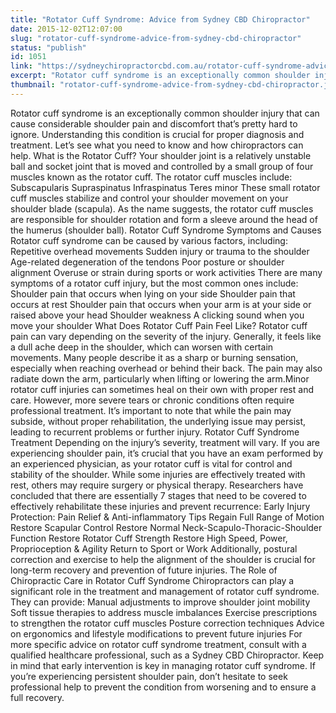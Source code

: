 ```yaml
---
title: "Rotator Cuff Syndrome: Advice from Sydney CBD Chiropractor"
date: 2015-12-02T12:07:00
slug: "rotator-cuff-syndrome-advice-from-sydney-cbd-chiropractor"
status: "publish"
id: 1051
link: "https://sydneychiropractorcbd.com.au/rotator-cuff-syndrome-advice-from-sydney-cbd-chiropractor/"
excerpt: "Rotator cuff syndrome is an exceptionally common shoulder injury that can cause considerable shoulder pain and discomfort that’s pretty hard to ignore. Understanding this condition is crucial for proper diagnosis and treatment. Let’s see what you need to know and how chiropractors can help. What is the Rotator Cuff? Your shoulder joint is a relatively [&hellip;]"
thumbnail: "rotator-cuff-syndrome-advice-from-sydney-cbd-chiropractor.jpg"
---
```


Rotator cuff syndrome is an exceptionally common shoulder injury that can cause considerable shoulder pain and discomfort that’s pretty hard to ignore. Understanding this condition is crucial for proper diagnosis and treatment. Let’s see what you need to know and how chiropractors can help. What is the Rotator Cuff? Your shoulder joint is a relatively unstable ball and socket joint that is moved and controlled by a small group of four muscles known as the rotator cuff. The rotator cuff muscles include: Subscapularis Supraspinatus Infraspinatus Teres minor These small rotator cuff muscles stabilize and control your shoulder movement on your shoulder blade (scapula). As the name suggests, the rotator cuff muscles are responsible for shoulder rotation and form a sleeve around the head of the humerus (shoulder ball). Rotator Cuff Syndrome Symptoms and Causes Rotator cuff syndrome can be caused by various factors, including: Repetitive overhead movements Sudden injury or trauma to the shoulder Age-related degeneration of the tendons Poor posture or shoulder alignment Overuse or strain during sports or work activities There are many symptoms of a rotator cuff injury, but the most common ones include: Shoulder pain that occurs when lying on your side Shoulder pain that occurs at rest Shoulder pain that occurs when your arm is at your side or raised above your head Shoulder weakness A clicking sound when you move your shoulder What Does Rotator Cuff Pain Feel Like? Rotator cuff pain can vary depending on the severity of the injury. Generally, it feels like a dull ache deep in the shoulder, which can worsen with certain movements. Many people describe it as a sharp or burning sensation, especially when reaching overhead or behind their back. The pain may also radiate down the arm, particularly when lifting or lowering the arm.Minor rotator cuff injuries can sometimes heal on their own with proper rest and care. However, more severe tears or chronic conditions often require professional treatment. It&#8217;s important to note that while the pain may subside, without proper rehabilitation, the underlying issue may persist, leading to recurrent problems or further injury. Rotator Cuff Syndrome Treatment Depending on the injury&#8217;s severity, treatment will vary. If you are experiencing shoulder pain, it&#8217;s crucial that you have an exam performed by an experienced physician, as your rotator cuff is vital for control and stability of the shoulder. While some injuries are effectively treated with rest, others may require surgery or physical therapy. Researchers have concluded that there are essentially 7 stages that need to be covered to effectively rehabilitate these injuries and prevent recurrence: Early Injury Protection: Pain Relief &amp; Anti-inflammatory Tips Regain Full Range of Motion Restore Scapular Control Restore Normal Neck-Scapulo-Thoracic-Shoulder Function Restore Rotator Cuff Strength Restore High Speed, Power, Proprioception &amp; Agility Return to Sport or Work Additionally, postural correction and exercise to help the alignment of the shoulder is crucial for long-term recovery and prevention of future injuries. The Role of Chiropractic Care in Rotator Cuff Syndrome Chiropractors can play a significant role in the treatment and management of rotator cuff syndrome. They can provide: Manual adjustments to improve shoulder joint mobility Soft tissue therapies to address muscle imbalances Exercise prescriptions to strengthen the rotator cuff muscles Posture correction techniques Advice on ergonomics and lifestyle modifications to prevent future injuries For more specific advice on rotator cuff syndrome treatment, consult with a qualified healthcare professional, such as a Sydney CBD Chiropractor. Keep in mind that early intervention is key in managing rotator cuff syndrome. If you&#8217;re experiencing persistent shoulder pain, don&#8217;t hesitate to seek professional help to prevent the condition from worsening and to ensure a full recovery.
